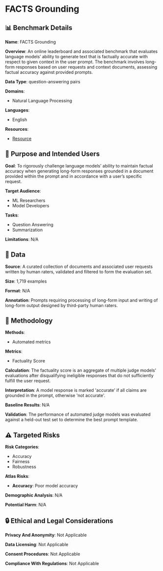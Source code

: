 # FACTS Grounding

## 📊 Benchmark Details

**Name**: FACTS Grounding

**Overview**: An online leaderboard and associated benchmark that evaluates language models’ ability to generate text that is factually accurate with respect to given context in the user prompt. The benchmark involves long-form responses based on user requests and context documents, assessing factual accuracy against provided prompts.

**Data Type**: question-answering pairs

**Domains**:
- Natural Language Processing

**Languages**:
- English

**Resources**:
- [Resource](https://www.kaggle.com/facts-leaderboard)

## 🎯 Purpose and Intended Users

**Goal**: To rigorously challenge language models’ ability to maintain factual accuracy when generating long-form responses grounded in a document provided within the prompt and in accordance with a user’s specific request.

**Target Audience**:
- ML Researchers
- Model Developers

**Tasks**:
- Question Answering
- Summarization

**Limitations**: N/A

## 💾 Data

**Source**: A curated collection of documents and associated user requests written by human raters, validated and filtered to form the evaluation set.

**Size**: 1,719 examples

**Format**: N/A

**Annotation**: Prompts requiring processing of long-form input and writing of long-form output designed by third-party human raters.

## 🔬 Methodology

**Methods**:
- Automated metrics

**Metrics**:
- Factuality Score

**Calculation**: The factuality score is an aggregate of multiple judge models' evaluations after disqualifying ineligible responses that do not sufficiently fulfill the user request.

**Interpretation**: A model response is marked 'accurate' if all claims are grounded in the prompt, otherwise 'not accurate'.

**Baseline Results**: N/A

**Validation**: The performance of automated judge models was evaluated against a held-out test set to determine the best prompt template.

## ⚠️ Targeted Risks

**Risk Categories**:
- Accuracy
- Fairness
- Robustness

**Atlas Risks**:
- **Accuracy**: Poor model accuracy

**Demographic Analysis**: N/A

**Potential Harm**: N/A

## 🔒 Ethical and Legal Considerations

**Privacy And Anonymity**: Not Applicable

**Data Licensing**: Not Applicable

**Consent Procedures**: Not Applicable

**Compliance With Regulations**: Not Applicable
